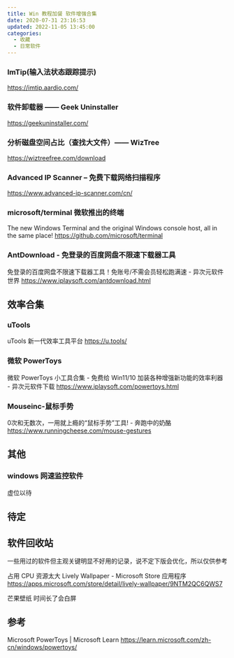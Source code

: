 ```yaml
---
title: Win 教程加餐 软件增强合集
date: 2020-07-31 23:16:53
updated: 2022-11-05 13:45:00
categories:
  - 收藏
  - 日常软件
---
```


### ImTip(输入法状态跟踪提示)

<https://imtip.aardio.com/>

### 软件卸载器 —— Geek Uninstaller

<https://geekuninstaller.com/>

### 分析磁盘空间占比（查找大文件）—— WizTree

<https://wiztreefree.com/download>

### Advanced IP Scanner – 免费下载网络扫描程序

<https://www.advanced-ip-scanner.com/cn/>

### microsoft/terminal 微软推出的终端

The new Windows Terminal and the original Windows console host, all in the same place!
<https://github.com/microsoft/terminal>

### AntDownload - 免登录的百度网盘不限速下载器工具

免登录的百度网盘不限速下载器工具！免账号/不需会员轻松跑满速 - 异次元软件世界
<https://www.iplaysoft.com/antdownload.html>

## 效率合集

### uTools

uTools 新一代效率工具平台
<https://u.tools/>

### 微软 PowerToys

微软 PowerToys 小工具合集 - 免费给 Win11/10 加装各种增强新功能的效率利器 - 异次元软件下载
<https://www.iplaysoft.com/powertoys.html>

### Mouseinc-鼠标手势

0次和无数次，一用就上瘾的“鼠标手势”工具! - 奔跑中的奶酪
<https://www.runningcheese.com/mouse-gestures>

## 其他

### windows 网速监控软件

虚位以待

## 待定

## 软件回收站

一些用过的软件但主观关键明显不好用的记录，说不定下版会优化，所以仅供参考

占用 CPU 资源太大
Lively Wallpaper - Microsoft Store 应用程序
<https://apps.microsoft.com/store/detail/lively-wallpaper/9NTM2QC6QWS7>

芒果壁纸 时间长了会白屏

## 参考

Microsoft PowerToys | Microsoft Learn
<https://learn.microsoft.com/zh-cn/windows/powertoys/>
